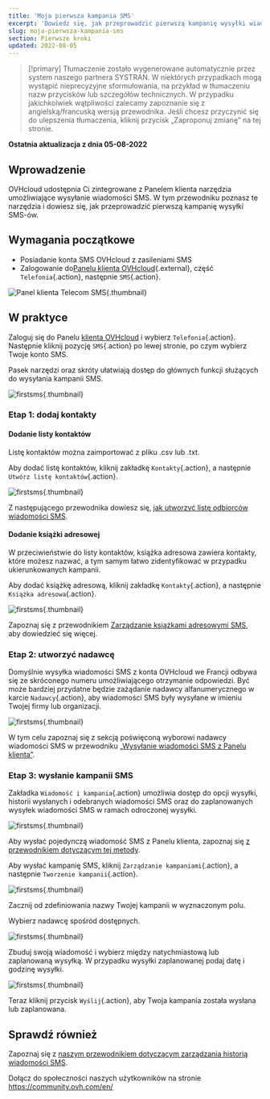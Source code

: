 ```yaml
---
title: 'Moja pierwsza kampania SMS'
excerpt: 'Dowiedz się, jak przeprowadzić pierwszą kampanię wysyłki wiadomości SMS'
slug: moja-pierwsza-kampania-sms
section: Pierwsze kroki
updated: 2022-08-05
---
```


> [!primary]
> Tłumaczenie zostało wygenerowane automatycznie przez system naszego partnera SYSTRAN. W niektórych przypadkach mogą wystąpić nieprecyzyjne sformułowania, na przykład w tłumaczeniu nazw przycisków lub szczegółów technicznych. W przypadku jakichkolwiek wątpliwości zalecamy zapoznanie się z angielską/francuską wersją przewodnika. Jeśli chcesz przyczynić się do ulepszenia tłumaczenia, kliknij przycisk „Zaproponuj zmianę” na tej stronie.
> 

**Ostatnia aktualizacja z dnia 05-08-2022**

## Wprowadzenie

OVHcloud udostępnia Ci zintegrowane z Panelem klienta narzędzia umożliwiające wysyłanie wiadomości SMS. W tym przewodniku poznasz te narzędzia i dowiesz się, jak przeprowadzić pierwszą kampanię wysyłki SMS-ów.

## Wymagania początkowe

- Posiadanie konta SMS OVHcloud z zasileniami SMS
- Zalogowanie do[Panelu klienta OVHcloud](https://www.ovh.com/auth/?action=gotomanager&from=https://www.ovh.pl/&ovhSubsidiary=pl){.external}, część `Telefonia`{.action}, następnie `SMS`{.action}.

![Panel klienta Telecom SMS](https://raw.githubusercontent.com/ovh/docs/master/templates/control-panel/product-selection/telecom/tpl-telecom-03-en-sms.png){.thumbnail}

## W praktyce

Zaloguj się do Panelu [klienta OVHcloud](https://www.ovh.com/auth/?action=gotomanager&from=https://www.ovh.pl/&ovhSubsidiary=pl) i wybierz `Telefonia`{.action}. Następnie kliknij pozycję `SMS`{.action} po lewej stronie, po czym wybierz Twoje konto SMS.

Pasek narzędzi oraz skróty ułatwiają dostęp do głównych funkcji służących do wysyłania kampanii SMS.

![firstsms](images/firstsms01.png){.thumbnail}

### Etap 1: dodaj kontakty

#### Dodanie listy kontaktów

Listę kontaktów można zaimportować z pliku .csv lub .txt.

Aby dodać listę kontaktów, kliknij zakładkę `Kontakty`{.action}, a następnie `Utwórz listę kontaktów`{.action}. 

![firstsms](images/firstsms03.png){.thumbnail}

Z następującego przewodnika dowiesz się, [jak utworzyć listę odbiorców wiadomości SMS](../lista-odbiorcow-sms/).

#### Dodanie książki adresowej

W przeciwieństwie do listy kontaktów, książka adresowa zawiera kontakty, które możesz nazwać, a tym samym łatwo zidentyfikować w przypadku ukierunkowanych kampanii.

Aby dodać książkę adresową, kliknij zakładkę `Kontakty`{.action}, a następnie `Książka adresowa`{.action}.

![firstsms](images/firstsms04.png){.thumbnail}

Zapoznaj się z przewodnikiem [Zarządzanie książkami adresowymi SMS](../zarzadzanie-ksiazkami-adresowymi-sms/), aby dowiedzieć się więcej.

### Etap 2: utworzyć nadawcę

Domyślnie wysyłka wiadomości SMS z konta OVHcloud we Francji odbywa się ze skróconego numeru umożliwiającego otrzymanie odpowiedzi. Być może bardziej przydatne będzie zażądanie nadawcy alfanumerycznego w karcie `Nadawcy`{.action}, aby wiadomości SMS były wysyłane w imieniu Twojej firmy lub organizacji.

![firstsms](images/firstsms05.png){.thumbnail}

W tym celu zapoznaj się z sekcją poświęconą wyborowi nadawcy wiadomości SMS w przewodniku [„Wysyłanie wiadomości SMS z Panelu klienta”](../wysylanie-wiadomosci-sms-z-panelu-klienta/#etap-3-wybor-nadawcy-wiadomosci-sms).

### Etap 3: wysłanie kampanii SMS

Zakładka `Wiadomość i kampania`{.action} umożliwia dostęp do opcji wysyłki, historii wysłanych i odebranych wiadomości SMS oraz do zaplanowanych wysyłek wiadomości SMS w ramach odroczonej wysyłki.

![firstsms](images/firstsms02.png){.thumbnail}

Aby wysłać pojedynczą wiadomość SMS z Panelu klienta, zapoznaj się [z przewodnikiem dotyczącym tej metody](../wysylanie-wiadomosci-sms-z-panelu-klienta/).

Aby wysłać kampanię SMS, kliknij `Zarządzanie kampaniami`{.action}, a następnie `Tworzenie kampanii`{.action}.

![firstsms](images/firstsms06.png){.thumbnail}

Zacznij od zdefiniowania nazwy Twojej kampanii w wyznaczonym polu.

Wybierz nadawcę spośród dostępnych.

![firstsms](images/firstsms07.png){.thumbnail}

Zbuduj swoją wiadomość i wybierz między natychmiastową lub zaplanowaną wysyłką. W przypadku wysyłki zaplanowanej podaj datę i godzinę wysyłki.

![firstsms](images/firstsms08.png){.thumbnail}

Teraz kliknij przycisk `Wyślij`{.action}, aby Twoja kampania została wysłana lub zaplanowana.

## Sprawdź również

Zapoznaj się z [naszym przewodnikiem dotyczącym zarządzania historią wiadomości SMS](../zarzadzanie-historia-wiadomosci-sms/).

Dołącz do społeczności naszych użytkowników na stronie <https://community.ovh.com/en/>

